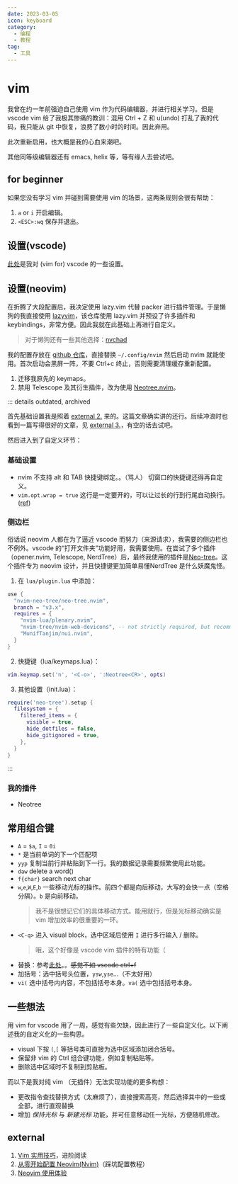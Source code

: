```yaml
---
date: 2023-03-05
icon: keyboard
category:
  - 编程
  - 教程
tag:
  - 工具
---
```


# vim

我曾在约一年前强迫自己使用 vim 作为代码编辑器，并进行相关学习。但是 vscode vim 给了我极其惨痛的教训：混用 Ctrl + Z 和 u(undo) 打乱了我的代码，我只能从 git 中恢复，浪费了数小时的时间。因此弃用。

此次重新启用，也大概是我的心血来潮吧。

其他同等级编辑器还有 emacs, helix 等，等有缘人去尝试吧。

## for beginner

如果您没有学习 vim 并碰到需要使用 vim 的场景，这两条规则会很有帮助：

1. `a` or `i` 开启编辑。
2. `<ESC>:wq` 保存并退出。

## 设置(vscode)

[此处](https://github.com/lxl66566/my-key-data/blob/main/config/vscode/settings.json)是我对 (vim for) vscode 的一些设置。

## 设置(neovim)

在折腾了大段配置后，我决定使用 lazy.vim 代替 packer 进行插件管理。于是懒狗的我直接使用 [lazyvim](https://www.lazyvim.org/)，该仓库使用 lazy.vim 并预设了许多插件和 keybindings，非常方便。因此我就在此基础上再进行自定义。

> 对于懒狗还有一些其他选择：[nvchad](https://nvchad.com/)

我的配置存放在 [github 仓库](https://github.com/lxl66566/config/tree/archlinux/.config/nvim)，直接替换 `~/.config/nvim` 然后启动 nvim 就能使用。首次启动会黑屏一阵，不要 Ctrl+c 终止，否则需要清理缓存重新配置。

1. 迁移我原先的 keymaps。
2. 禁用 Telescope 及其衍生插件，改为使用 [Neotree.nvim](https://github.com/nvim-neo-tree/neo-tree.nvim)。

::: details outdated, archived

首先基础设置我是照着 [external 2.](#external) 来的。这篇文章确实讲的还行。后续冲浪时也看到一篇写得很好的文章，见 [external 3.](#external)，有空的话去试吧。

然后进入到了自定义环节：

### 基础设置

- nvim 不支持 alt 和 TAB 快捷键绑定。。（骂人） 切窗口的快捷键还得再自定义。
- `vim.opt.wrap = true` 这行是一定要开的，可以让过长的行到行尾自动换行。([ref](https://neovim.io/doc/user/options.html#'wrap'))

### 侧边栏

俗话说 neovim 人都在为了逼近 vscode 而努力（来源请求），我需要的侧边栏也不例外。vscode 的“打开文件夹”功能好用，我需要使用。在尝试了多个插件（opener.nvim, Telescope, NerdTree）后，最终我使用的插件是[Neo-tree](https://github.com/nvim-neo-tree/neo-tree.nvim)。这个插件专为 neovim 设计，并且快捷键更加简单易懂<span class="heimu" title="你知道的太多了">NerdTree 是什么妖魔鬼怪</span>。

1. 在 `lua/plugin.lua` 中添加：

```lua
use {
  "nvim-neo-tree/neo-tree.nvim",
  branch = "v3.x",
  requires = {
    "nvim-lua/plenary.nvim",
    "nvim-tree/nvim-web-devicons", -- not strictly required, but recommended
    "MunifTanjim/nui.nvim",
  }
}

```

2. 快捷键（lua/keymaps.lua）：

```lua
vim.keymap.set('n', '<C-o>', ':Neotree<CR>', opts)
```

3. 其他设置（init.lua）：

```lua
require('neo-tree').setup {
  filesystem = {
    filtered_items = {
      visible = true,
      hide_dotfiles = false,
      hide_gitignored = true,
    },
  }
}
```

:::

### 我的插件

- Neotree

## 常用组合键

- `A` = `$a`, `I` = `0i`
- `*` 是当前单词的下一个匹配项
- `yyp` 复制当前行并粘贴到下一行。我的数据记录需要频繁使用此功能。
- `daw` delete a word()
- `f{char}` search next char
- `w`,`e`,`W`,`E`,`b` 一些移动光标的操作。前四个都是向后移动，大写的会快一点（空格分隔）。`b` 是向前移动。
  > 我不是很想记它们的具体移动方式。能用就行，但是光标移动确实是 vim 增加效率的很重要的一环。
- `<C-q>` 进入 visual block，选中区域后使用 `I` 进行多行输入 / 删除。
  > 哦，这个好像是 vscode vim 插件的特有功能（
- 替换：参考[此处](http://yyq123.blogspot.com/2011/10/vim-substitute.html)。。~~感觉不如 vscode ctrl+f~~
- 加括号：选中括号头位置，`ysw`,`yse`...（不太好用）
- `vi(` 选中括号内内容，不包括括号本身。`va(` 选中包括括号本身。

## 一些想法

用 vim for vscode 用了一周，感觉有些欠缺，因此进行了一些自定义化。以下阐述我的自定义化的一些构思。

- visual 下按 `(`,`[` 等括号类可直接为选中区域添加闭合括号。
- 保留非 vim 的 Ctrl 组合键功能，例如复制粘贴等。
- 删除选中区域时不复制到剪贴板。

而以下是我对纯 vim （无插件）无法实现功能的更多构想：

- 更改指令查找替换方式（太麻烦了），直接搜索高亮，然后选择其中的一些或全部，进行直观替换
- 增加 _保持光标_ 与 _新建光标_ 功能，并可任意移动任一光标，方便随机修改。

## external

1. [Vim 实用技巧](https://awesome-programming-books.github.io/vim/Vim实用技巧.pdf)，进阶阅读
2. [从零开始配置 Neovim(Nvim)](https://martinlwx.github.io/zh-cn/config-neovim-from-scratch/)（踩坑配置教程）
3. [Neovim 使用体验](https://luyuhuang.tech/2023/03/21/nvim.html)
